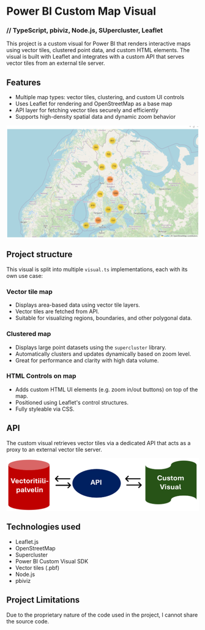 # Power BI Custom Map Visual
### // TypeScript, pbiviz, Node.js, SUpercluster, Leaflet 

This project is a custom visual for Power BI that renders interactive maps using vector tiles, clustered point data, and custom HTML elements. The visual is built with Leaflet and integrates with a custom API that serves vector tiles from an external tile server.

## Features

- Multiple map types: vector tiles, clustering, and custom UI controls
- Uses Leaflet for rendering and OpenStreetMap as a base map
- API layer for fetching vector tiles securely and efficiently
- Supports high-density spatial data and dynamic zoom behavior

<div style="display: flex; justify-content: space-between; align-items: center;">
  <img src="dokumentti1.png" alt="map" width="800">
</div>

## Project structure

This visual is split into multiple `visual.ts` implementations, each with its own use case:

### Vector tile map

- Displays area-based data using vector tile layers.
- Vector tiles are fetched from API.
- Suitable for visualizing regions, boundaries, and other polygonal data.

### Clustered map

- Displays large point datasets using the `supercluster` library.
- Automatically clusters and updates dynamically based on zoom level.
- Great for performance and clarity with high data volume.

### HTML Controls on map

- Adds custom HTML UI elements (e.g. zoom in/out buttons) on top of the map.
- Positioned using Leaflet's control structures.
- Fully styleable via CSS.

## API

The custom visual retrieves vector tiles via a dedicated API that acts as a proxy to an external vector tile server.

<div style="display: flex; justify-content: space-between; align-items: center;">
  <img src="dokumentaatio9.png" alt="API" width="800">
</div>

## Technologies used

* Leaflet.js
* OpenStreetMap
* Supercluster
* Power BI Custom Visual SDK
* Vector tiles (.pbf)
* Node.js
* pbiviz

## Project Limitations
Due to the proprietary nature of the code used in the project, I cannot share the source code.
